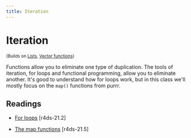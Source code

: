 ```yaml
---
title: Iteration
---
```


<!-- Generated automatically from iteration.yml. Do not edit by hand -->

# Iteration
<small>(Builds on [Lists](lists.md), [Vector functions](vector-functions.md))</small>

Functions allow you to eliminate one type of duplication. The tools
of iteration, for loops and functional programming, allow you to eliminate
another. It's good to understand how for loops work, but in this class
we'll mostly focus on the `map()` functions from purrr.

## Readings

  * [For loops](http://r4ds.had.co.nz/iteration.html#for-loops) [r4ds-21.2]

  * [The map functions](http://r4ds.had.co.nz/iteration.html#the-map-functions) [r4ds-21.5]



